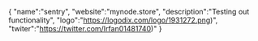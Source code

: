 { 
"name":"sentry", 
"website":"mynode.store", 
"description":"Testing out functionality", 
"logo":"https://logodix.com/logo/1931272.png)", 
"twiter":"https://twitter.com/Irfan01481740)"
}
